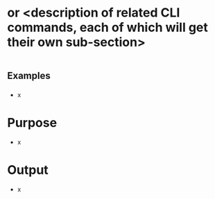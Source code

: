 # <CLI command name> or <description of related CLI commands, each of which will get their own sub-section>
```
```
## Examples
### <example name>
- x
# Purpose
- x
# Output
- x
